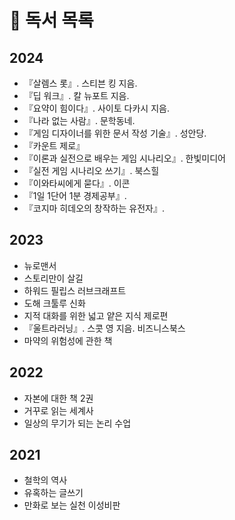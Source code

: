 # 📖 독서 목록
## 2024
- 『살렘스 롯』. 스티븐 킹 지음.
- 『딥 워크』. 칼 뉴포트 지음.
- 『요약이 힘이다』. 사이토 다카시 지음.
- 『나라 없는 사람』. 문학동네.
- 『게임 디자이너를 위한 문서 작성 기술』. 성안당.
- 『카운트 제로』
- 『이론과 실전으로 배우는 게임 시나리오』. 한빛미디어
- 『실전 게임 시나리오 쓰기』. 북스힐
- 『이와타씨에게 묻다』. 이콘
- 『1일 1단어 1분 경제공부』.
- 『코지마 히데오의 창작하는 유전자』.
## 2023
- 뉴로맨서
- 스토리만이 살길
- 하워드 필립스 러브크래프트
- 도해 크툴루 신화
- 지적 대화를 위한 넓고 얕은 지식 제로편
- 『울트라러닝』. 스콧 영 지음. 비즈니스북스
- 마약의 위험성에 관한 책
## 2022
- 자본에 대한 책 2권
- 거꾸로 읽는 세계사
- 일상의 무기가 되는 논리 수업
  
## 2021
- 철학의 역사
- 유혹하는 글쓰기
- 만화로 보는 실천 이성비판
